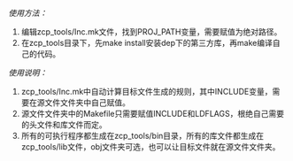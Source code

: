 *使用方法：*<br>
1. 编辑zcp_tools/Inc.mk文件，找到PROJ_PATH变量，需要赋值为绝对路径。<br>
2. 在zcp_tools目录下，先make install安装dep下的第三方库，再make编译自己的代码。<br>

*使用说明：*<br>
1. zcp_tools/Inc.mk中自动计算目标文件生成的规则，其中INCLUDE变量，需要在源文件文件夹中自己赋值。<br>
2. 源文件文件夹中的Makefile只需要赋值INCLUDE和LDFLAGS，根绝自己需要的头文件和库文件而定。<br>
3. 所有的可执行程序都生成在zcp_tools/bin目录，所有的库文件都生成在zcp_tools/lib文件，obj文件夹可选，也可以让目标文件就在源文件文件夹。<br>

